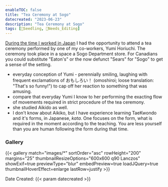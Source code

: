 ```yaml
---
enableTOC: false
title: "Tea Ceremony at Sogo"
datecreated: "2023-06-23"
description: "Tea Ceremony at Sogo"
tags: [🌱Seedling, 🧹Needs_Editing]
---
```


[During the time I worked in Japan](notes/Teaching%20English%20in%20Japan.md) I had the opportunity to attend a tea ceremony performed by one of my co-workers, Yumi Horiuchi. The ceremony took place in a space a Sogo Department store. For Canadians you could substitute "Eaton's" or the now defunct "Sears" for "Sogo" to get a sense of the setting.

- everyday conception of Yumi - perennially smiling, laughing with frequent exclamations of おもしろい！ (omoshiroi;  loose translation: "That's so funny!") to cap off her reaction to something that was amusing.
- compare that everyday Yumi I know to her performing the exacting flow of movements required in strict procedure of the tea ceremony.
- she studied Aikido as well. 
- I don't know about Aikiko, but I have experience learning TaeKwondo and it's forms, in Japanese, *kata*. One focuses on the form, what is required in the moment according to the teaching. You are less yourself than you are human following the form during that time.

### Gallery
{{< gallery match="images/*" sortOrder="asc" rowHeight="200" margins="25" thumbnailResizeOptions="600x600 q90 Lanczos" showExif=true previewType="blur" embedPreview=true loadJQuery=true thumbnailHoverEffect=enlarge lastRow=justify >}}

Date Created: {{< param datecreated >}}



